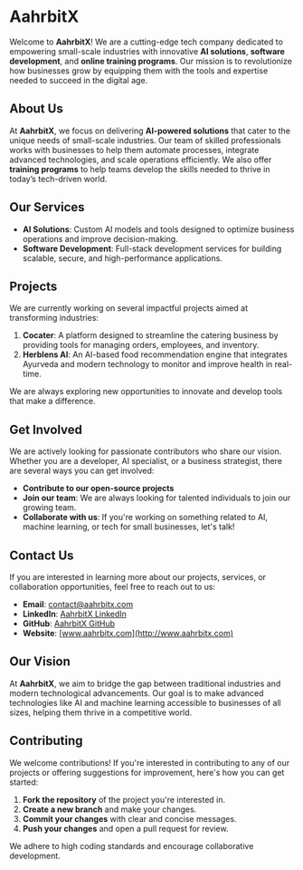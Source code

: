 # AahrbitX

Welcome to **AahrbitX**! We are a cutting-edge tech company dedicated to empowering small-scale industries with innovative **AI solutions**, **software development**, and **online training programs**. Our mission is to revolutionize how businesses grow by equipping them with the tools and expertise needed to succeed in the digital age.

## About Us

At **AahrbitX**, we focus on delivering **AI-powered solutions** that cater to the unique needs of small-scale industries. Our team of skilled professionals works with businesses to help them automate processes, integrate advanced technologies, and scale operations efficiently. We also offer **training programs** to help teams develop the skills needed to thrive in today’s tech-driven world.

## Our Services

- **AI Solutions**: Custom AI models and tools designed to optimize business operations and improve decision-making.
- **Software Development**: Full-stack development services for building scalable, secure, and high-performance applications.

## Projects

We are currently working on several impactful projects aimed at transforming industries:

1. **Cocater**: A platform designed to streamline the catering business by providing tools for managing orders, employees, and inventory.
2. **Herblens AI**: An AI-based food recommendation engine that integrates Ayurveda and modern technology to monitor and improve health in real-time.

We are always exploring new opportunities to innovate and develop tools that make a difference.

## Get Involved

We are actively looking for passionate contributors who share our vision. Whether you are a developer, AI specialist, or a business strategist, there are several ways you can get involved:

- **Contribute to our open-source projects**
- **Join our team**: We are always looking for talented individuals to join our growing team.
- **Collaborate with us**: If you're working on something related to AI, machine learning, or tech for small businesses, let's talk!


## Contact Us

If you are interested in learning more about our projects, services, or collaboration opportunities, feel free to reach out to us:

- **Email**: [contact@aahrbitx.com](mailto:contact@aahrbitx.com)
- **LinkedIn**: [AahrbitX LinkedIn](https://linkedin.com/company/aahrbitx)
- **GitHub**: [AahrbitX GitHub](https://github.com/aahrbitx)
- **Website**: [www.aahrbitx.com](http://www.aahrbitx.com)


## Our Vision

At **AahrbitX**, we aim to bridge the gap between traditional industries and modern technological advancements. Our goal is to make advanced technologies like AI and machine learning accessible to businesses of all sizes, helping them thrive in a competitive world.


## Contributing

We welcome contributions! If you're interested in contributing to any of our projects or offering suggestions for improvement, here's how you can get started:

1. **Fork the repository** of the project you're interested in.
2. **Create a new branch** and make your changes.
3. **Commit your changes** with clear and concise messages.
4. **Push your changes** and open a pull request for review.

We adhere to high coding standards and encourage collaborative development.


